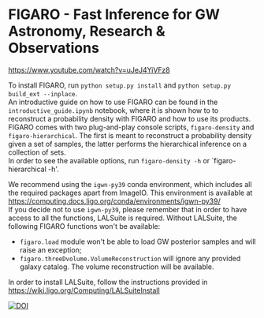 # FIGARO - Fast Inference for GW Astronomy, Research & Observations

https://www.youtube.com/watch?v=uJeJ4YiVFz8

To install FIGARO, run `python setup.py install` and `python setup.py build_ext --inplace`.\
An introductive guide on how to use FIGARO can be found in the `introductive_guide.ipynb` notebook, where it is shown how to to reconstruct a probability density with FIGARO and how to use its products.\
FIGARO comes with two plug-and-play console scripts, `figaro-density` and `figaro-hierarchical`. The first is meant to reconstruct a probability density given a set of samples, the latter performs the hierarchical inference on a collection of sets.\
In order to see the available options, run `figaro-density -h` or `figaro-hierarchical -h'.

We recommend using the `igwn-py39` conda environment, which includes all the required packages apart from ImageIO.
This environment is available at https://computing.docs.ligo.org/conda/environments/igwn-py39/   
If you decide not to use `igwn-py39`, please remember that in order to have access to all the functions, LALSuite is required.
Without LALSuite, the following FIGARO functions won't be available:
* `figaro.load` module won't be able to load GW posterior samples and will raise an exception;
* `figaro.threeDvolume.VolumeReconstruction` will ignore any provided galaxy catalog. The volume reconstruction will be available.

In order to install LALSuite, follow the instructions provided in https://wiki.ligo.org/Computing/LALSuiteInstall

[![DOI](https://zenodo.org/badge/DOI/10.5281/zenodo.6515977.svg)](https://doi.org/10.5281/zenodo.6515977)
